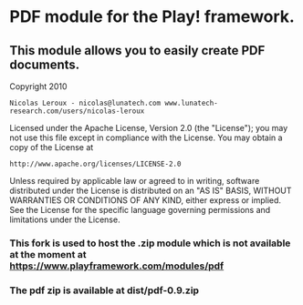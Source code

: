 # PDF module for the Play! framework. 
## This module allows you to easily create PDF documents.

Copyright 2010

    Nicolas Leroux - nicolas@lunatech.com www.lunatech-research.com/users/nicolas-leroux 

Licensed under the Apache License, Version 2.0 (the "License");
you may not use this file except in compliance with the License.
You may obtain a copy of the License at

    http://www.apache.org/licenses/LICENSE-2.0

Unless required by applicable law or agreed to in writing, software
distributed under the License is distributed on an "AS IS" BASIS,
WITHOUT WARRANTIES OR CONDITIONS OF ANY KIND, either express or implied.
See the License for the specific language governing permissions and
limitations under the License.

### This fork is used to host the .zip module which is not available at the moment at https://www.playframework.com/modules/pdf
### The pdf zip is available at dist/pdf-0.9.zip
